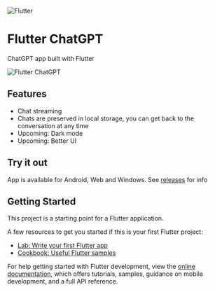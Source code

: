 ![Flutter](https://img.shields.io/badge/Flutter%203-%2302569B.svg?style=for-the-badge&logo=Flutter&logoColor=white)

# Flutter ChatGPT

ChatGPT app built with Flutter

![Flutter ChatGPT](https://imgur.com/YGUBL4x.png)

## Features

- Chat streaming
- Chats are preserved in local storage, you can get back to the conversation at any time
- Upcoming: Dark mode
- Upcoming: Better UI

## Try it out

App is available for Android, Web and Windows. See [releases](https://github.com/iqfareez/flutter_chatgpt/releases) for info

## Getting Started

This project is a starting point for a Flutter application.

A few resources to get you started if this is your first Flutter project:

- [Lab: Write your first Flutter app](https://docs.flutter.dev/get-started/codelab)
- [Cookbook: Useful Flutter samples](https://docs.flutter.dev/cookbook)

For help getting started with Flutter development, view the
[online documentation](https://docs.flutter.dev/), which offers tutorials,
samples, guidance on mobile development, and a full API reference.
